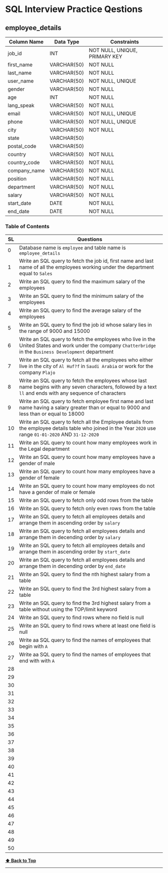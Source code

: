 # SQL Interview Practice Qestions

## employee_details

| Column Name  | Data Type   | Constraints                   |
| ------------ | ----------- | ----------------------------- |
| job_id       | INT         | NOT NULL, UNIQUE, PRIMARY KEY |
| first_name   | VARCHAR(50) | NOT NULL                      |
| last_name    | VARCHAR(50) | NOT NULL                      |
| user_name    | VARCHAR(50) | NOT NULL, UNIQUE              |
| gender       | VARCHAR(50) | NOT NULL                      |
| age          | INT         | NOT NULL                      |
| lang_speak   | VARCHAR(50) | NOT NULL                      |
| email        | VARCHAR(50) | NOT NULL, UNIQUE              |
| phone        | VARCHAR(50) | NOT NULL, UNIQUE              |
| city         | VARCHAR(50) | NOT NULL                      |
| state        | VARCHAR(50) |                               |
| postal_code  | VARCHAR(50) |                               |
| country      | VARCHAR(50) | NOT NULL                      |
| country_code | VARCHAR(50) | NOT NULL                      |
| company_name | VARCHAR(50) | NOT NULL                      |
| position     | VARCHAR(50) | NOT NULL                      |
| department   | VARCHAR(50) | NOT NULL                      |
| salary       | VARCHAR(50) | NOT NULL                      |
| start_date   | DATE        | NOT NULL                      |
| end_date     | DATE        | NOT NULL                      |

### Table of Contents

| SL  | Questions                                                                                                                                                    |
| --- | ------------------------------------------------------------------------------------------------------------------------------------------------------------ |
| 0   | Database name is `employee` and table name is `employee_details`                                                                                             |
| 1   | Write an SQL query to fetch the job id, first name and last name of all the employees working under the department equal to `Sales`                          |
| 2   | Write an SQL query to find the maximum salary of the employees                                                                                               |
| 3   | Write an SQL query to find the minimum salary of the employees                                                                                               |
| 4   | Write an SQL query to find the average salary of the employees                                                                                               |
| 5   | Write an SQL query to find the job id whose salary lies in the range of 9000 and 15000                                                                       |
| 6   | Write an SQL query to fetch the employees who live in the United States and work under the company `Chatterbridge` in the `Business Development` department  |
| 7   | Write an SQL query to fetch all the employees who either live in the city of `Al Huf?f` in `Saudi Arabia` or work for the company `Plajo`                    |
| 8   | Write an SQL query to fetch the employees whose last name begins with any seven characters, followed by a text `ll` and ends with any sequence of characters |
| 9   | Write an SQL query to fetch employee first name and last name having a salary greater than or equal to 9000 and less than or equal to 18000                  |
| 10  | Write an SQL query to fetch all the Employee details from the employee details table who joined in the Year `2020` use range `01-01-2020` AND `31-12-2020`   |
| 11  | Write an SQL query to count how many employees work in the Legal department                                                                                  |
| 12  | Write an SQL query to count how many employees have a gender of male                                                                                         |
| 13  | Write an SQL query to count how many employees have a gender of female                                                                                       |
| 14  | Write an SQL query to count how many employees do not have a gender of male or female                                                                        |
| 15  | Write an SQL query to fetch only odd rows from the table                                                                                                     |
| 16  | Write an SQL query to fetch only even rows from the table                                                                                                    |
| 17  | Write an SQL query to fetch all employees details and arrange them in ascending order by `salary`                                                            |
| 18  | Write an SQL query to fetch all employees details and arrange them in decending order by `salary`                                                            |
| 19  | Write an SQL query to fetch all employees details and arrange them in ascending order by `start_date`                                                        |
| 20  | Write an SQL query to fetch all employees details and arrange them in decending order by `end_date`                                                          |
| 21  | Write an SQL query to find the nth highest salary from a table                                                                                               |
| 22  | Write an SQL query to find the 3rd highest salary from a table                                                                                               |
| 23  | Write an SQL query to find the 3rd highest salary from a table without using the TOP/limit keyword                                                           |
| 24  | Write an SQL query to find rows where no field is null                                                                                                       |
| 25  | Write an SQL query to find rows where at least one field is null                                                                                             |
| 26  | Write aa SQL query to find the names of employees that begin with `A`                                                                                        |
| 27  | Write aa SQL query to find the names of employees that end with with `A`                                                                                     |
| 28  |                                                                                                                                                              |
| 29  |                                                                                                                                                              |
| 30  |                                                                                                                                                              |
| 31  |                                                                                                                                                              |
| 32  |                                                                                                                                                              |
| 33  |                                                                                                                                                              |
| 34  |                                                                                                                                                              |
| 35  |                                                                                                                                                              |
| 36  |                                                                                                                                                              |
| 37  |                                                                                                                                                              |
| 38  |                                                                                                                                                              |
| 39  |                                                                                                                                                              |
| 40  |                                                                                                                                                              |
| 41  |                                                                                                                                                              |
| 42  |                                                                                                                                                              |
| 43  |                                                                                                                                                              |
| 44  |                                                                                                                                                              |
| 45  |                                                                                                                                                              |
| 46  |                                                                                                                                                              |
| 47  |                                                                                                                                                              |
| 48  |                                                                                                                                                              |
| 49  |                                                                                                                                                              |
| 50  |                                                                                                                                                              |

**[⬆ Back to Top](#table-of-contents)**

---
